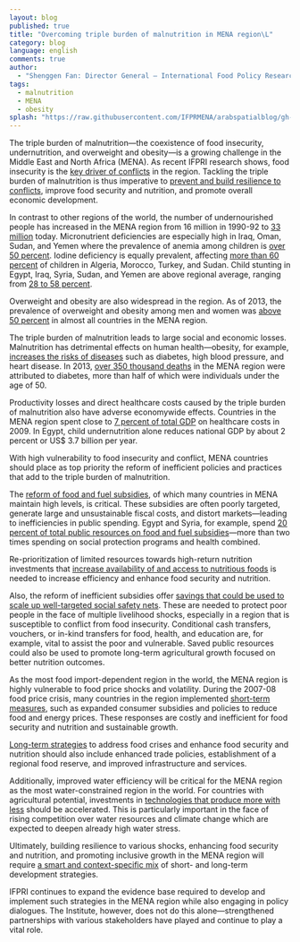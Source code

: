 ```yaml
---
layout: blog
published: true
title: "Overcoming triple burden of malnutrition in MENA region\L"
category: blog
language: english
comments: true
author: 
  - "Shenggen Fan: Director General – International Food Policy Research Institute"
tags: 
  - malnutrition
  - MENA
  - obesity
splash: "https://raw.githubusercontent.com/IFPRMENA/arabspatialblog/gh-pages/img/blog/Fan.jpg"
---
```


The triple burden of malnutrition—the coexistence of food insecurity, undernutrition, and overweight and obesity—is a growing challenge in the Middle East and North Africa (MENA). As recent IFPRI research shows, food insecurity is the [key driver of conflicts](http://www.sciencedirect.com/science/article/pii/S0306919214000074) in the region. Tackling the triple burden of malnutrition is thus imperative to [prevent and build resilience to conflicts](http://www.ifpri.org/publication/building-resilience-conflict-through-food-security-policies-and-programs), improve food security and nutrition, and promote overall economic development. 

<!-- more -->

In contrast to other regions of the world, the number of undernourished people has increased in the MENA region from 16 million in 1990-92 to [33 million](http://www.fao.org/3/a-i4030e.pdf) today. Micronutrient deficiencies are especially high in Iraq, Oman, Sudan, and Yemen where the prevalence of anemia among children is [over 50 percent](http://www.fao.org/docrep/018/i3300e/i3300e07.pdf). Iodine deficiency is equally prevalent, affecting [more than 60 percent](http://www.fao.org/docrep/018/i3300e/i3300e07.pdf) of children in Algeria, Morocco, Turkey, and Sudan. Child stunting in Egypt, Iraq, Syria, Sudan, and Yemen are above regional average, ranging from [28 to 58 percent](http://www.fao.org/docrep/018/i3300e/i3300e07.pdf).

Overweight and obesity are also widespread in the region. As of 2013, the prevalence of overweight and obesity among men and women was [above 50 percent](http://www.thelancet.com/journals/lancet/article/PIIS0140-6736(14)60460-8/abstract) in almost all countries in the MENA region.

The triple burden of malnutrition leads to large social and economic losses. Malnutrition has detrimental effects on human health—obesity, for example, [increases the risks of diseases](http://www.thelancet.com/journals/lancet/article/PIIS0140-6736(14)60460-8/abstract) such as diabetes, high blood pressure, and heart disease. In 2013, [over 350 thousand deaths](http://www.idf.org/sites/default/files/DA6_Regional_factsheets_0.pdf) in the MENA region were attributed to diabetes, more than half of which were individuals under the age of 50. 

Productivity losses and direct healthcare costs caused by the triple burden of malnutrition also have adverse economywide effects. Countries in the MENA region spent close to [7 percent of total GDP](http://www.hindawi.com/journals/jobe/2011/686430/) on healthcare costs in 2009. In Egypt, child undernutrition alone reduces national GDP by about 2 percent or US$ 3.7 billion per year.

With high vulnerability to food insecurity and conflict, MENA countries should place as top priority the reform of inefficient policies and practices that add to the triple burden of malnutrition. 

The [reform of food and fuel subsidies](http://www.ifpri.org/publication/beyond-arab-awakening), of which many countries in MENA maintain high levels, is critical. These subsidies are often poorly targeted, generate large and unsustainable fiscal costs, and distort markets—leading to inefficiencies in public spending. Egypt and Syria, for example, spend [20 percent of total public resources on food and fuel subsidies](http://www.ifpri.org/publication/beyond-arab-awakening)—more than two times spending on social protection programs and health combined. 

Re-prioritization of limited resources towards high-return nutrition investments that [increase availability of and access to nutritious foods](http://www.ifpri.org/publication/value-chains-nutrition) is needed to increase efficiency and enhance food security and nutrition. 

Also, the reform of inefficient subsidies offer [savings that could be used to scale up well-targeted social safety nets](http://www.ifpri.org/sites/default/files/publications/ifpriwfppn_egypt.pdf). These are needed to protect poor people in the face of multiple livelihood shocks, especially in a region that is susceptible to conflict from food insecurity. Conditional cash transfers, vouchers, or in-kind transfers for food, health, and education are, for example, vital to assist the poor and vulnerable. Saved public resources could also be used to promote long-term agricultural growth focused on better nutrition outcomes.

As the most food import-dependent region in the world, the MENA region is highly vulnerable to food price shocks and volatility. During the 2007-08 food price crisis, many countries in the region implemented [short-term measures](http://www.ifpri.org/publication/economics-arab-awakening), such as expanded consumer subsidies and policies to reduce food and energy prices. These responses are costly and inefficient for food security and nutrition and sustainable growth. 

[Long-term strategies](http://www.ifpri.org/publication/economics-arab-awakening) to address food crises and enhance food security and nutrition should also include enhanced trade policies, establishment of a regional food reserve, and improved infrastructure and services. 

Additionally, improved water efficiency will be critical for the MENA region as the most water-constrained region in the world. For countries with agricultural potential, investments in [technologies that produce more with less](http://www.ifpri.org/publication/food-security-world-natural-resource-scarcity) should be accelerated. This is particularly important in the face of rising competition over water resources and climate change which are expected to deepen already high water stress. 

Ultimately, building resilience to various shocks, enhancing food security and nutrition, and promoting inclusive growth in the MENA region will require [a smart and context-specific mix](http://www.ifpri.org/pressrelease/joint-workshop-discuss-enhancing-resilience-conflict-arab-countries-context-food-securi) of short- and long-term development strategies.

IFPRI continues to expand the evidence base required to develop and implement such strategies in the MENA region while also engaging in policy dialogues. The Institute, however, does not do this alone—strengthened partnerships with various stakeholders have played and continue to play a vital role.